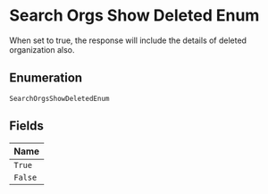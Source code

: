 
# Search Orgs Show Deleted Enum

When set to true, the response will include the details of deleted organization also.

## Enumeration

`SearchOrgsShowDeletedEnum`

## Fields

| Name |
|  --- |
| `True` |
| `False` |


